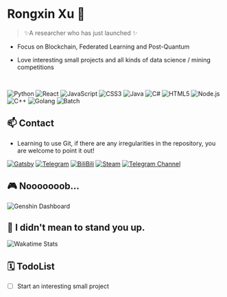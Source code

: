 <img align="right" src="https://github-readme-stats.vercel.app/api?username=WhiteByeBye&show_icons=true&custom_title=Dashboard&hide_border=true" alt=""/>

# Rongxin Xu 👀

> ✨A researcher who has just launched ✨

<img align="right" src="https://github-readme-stats.vercel.app/api/top-langs?username=WhiteByeBye&layout=compact&count_private=false&hide_border=true" alt="">

* Focus on Blockchain, Federated Learning and Post-Quantum

* Love interesting small projects and all kinds of data science / mining competitions

<br/>

![Python](https://img.shields.io/badge/-Python-3776ab?style=flat-square&logo=python&logoColor=fff)
![React](https://img.shields.io/badge/-React-3178c6?style=flat-square&logo=React&logoColor=fff)
![JavaScript](https://img.shields.io/badge/-JavaScript-e5cd0c?style=flat-square&logo=JavaScript&logoColor=000)
![CSS3](https://img.shields.io/badge/-CSS3-1572b6?style=flat-square&logo=CSS3&labelColor=1572b6)
![Java](https://img.shields.io/badge/-Java-ce0000?style=flat-square&logo=Java&logoColor=fff)
![C#](https://img.shields.io/badge/-C%23-7f52ff?style=flat-square&logo=Csharp&logoColor=fff)
![HTML5](https://img.shields.io/badge/-HTML5-e34f26?style=flat-square&logo=HTML5&logoColor=fff)
![Node.js](https://img.shields.io/badge/-Node.js-339933?style=flat-square&logo=Node.js&logoColor=fff)
![C++](https://img.shields.io/badge/-C%2b%2b-cc961c?style=flat-square&logo=C%2b%2b&logoColor=fff)
![Golang](https://img.shields.io/badge/-Golang-00add8?style=flat-square&logo=go&logoColor=fff)
![Batch](https://img.shields.io/badge/-Batch-4d4d4d?style=flat-square&logo=windows%20terminal&logoColor=fff)

## 📫 Contact

* Learning to use Git, if there are any irregularities in the repository, you are welcome to point it out!

[![Gatsby](https://img.shields.io/badge/-Gastby-0e83cd?style=flat-square&logo=gatsby&logoColor=white)](https://rongxinxu.com/)
[![Telegram](https://img.shields.io/badge/Telegram-3db6f1?style=flat-square&logo=Telegram&logoColor=2ca5e0)](https://t.me/whitebye)
[![BiliBili](https://img.shields.io/badge/-Bilibili-00a1d6?style=flat-square&logo=bilibili&logoColor=fff)](https://space.bilibili.com/101772328)
[![Steam](https://img.shields.io/badge/-Steam-000000?style=flat-square&logo=steam&logoColor=white&labelColor=000000)](https://steamcommunity.com/id/rongxinxu)
[![Telegram Channel](https://img.shields.io/badge/Telegram%20Channel-3db6f1?style=flat-square&logo=Telegram&logoColor=2ca5e0)](https://t.me/rongxinxu)

## 🎮 Nooooooob…

![Genshin Dashboard](https://genshin-card.getloli.com/0-59/320075411.png)

## 🤔 I didn't mean to stand you up.

![Wakatime Stats](https://github-readme-stats.vercel.app/api/wakatime?username=WhiteBye&layout=compact&hide=Text,AUTO_DETECTED,Other)

## 🗓️ TodoList

- [ ] Start an interesting small project
